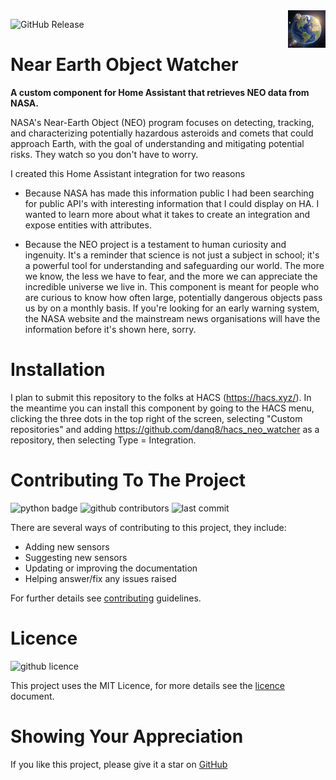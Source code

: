 <img src="https://raw.githubusercontent.com/danq8/hacs_neo_watcher/main/icon.png" alt="Near Earth Object Watcher logo" title="Near Earth Object Watcher" align="right" height="60" />

![GitHub Release](https://img.shields.io/github/v/release/danq8/hacs_neo_watcher)

# Near Earth Object Watcher
**A custom component for Home Assistant that retrieves NEO data from NASA.**

NASA's Near-Earth Object (NEO) program focuses on detecting, tracking, and characterizing potentially hazardous asteroids and comets that could approach Earth, with the goal of understanding and mitigating potential risks.
They watch so you don't have to worry.

I created this Home Assistant integration for two reasons

- Because NASA has made this information public
  I had been searching for public API's with interesting information that I could display on HA.
  I wanted to learn more about what it takes to create an integration and expose entities with attributes.

- Because the NEO project is a testament to human curiosity and ingenuity.
  It's a reminder that science is not just a subject in school; it's a powerful tool for understanding and safeguarding our world.
  The more we know, the less we have to fear, and the more we can appreciate the incredible universe we live in.
  This component is meant for people who are curious to know how often large, potentially dangerous objects pass us by on a monthly basis.
  If you're looking for an early warning system, the NASA website and the mainstream news organisations will have the information before it's shown here, sorry.

# Installation

I plan to submit this repository to the folks at HACS (https://hacs.xyz/).
In the meantime you can install this component by going to the HACS menu, clicking the three dots in the top right of the screen, selecting "Custom repositories" and adding https://github.com/danq8/hacs_neo_watcher as a repository, then selecting Type = Integration.

# Contributing To The Project

![python badge](https://img.shields.io/badge/Made%20with-Python-orange)
![github contributors](https://img.shields.io/github/contributors/danq8/hacs_neo_watcher?color=orange)
![last commit](https://img.shields.io/github/last-commit/danq8/hacs_neo_watcher?color=orange)

There are several ways of contributing to this project, they include:

- Adding new sensors
- Suggesting new sensors
- Updating or improving the documentation
- Helping answer/fix any issues raised

For further details see [contributing](/doc/contributing.md) guidelines.

# Licence

![github licence](https://img.shields.io/badge/Licence-MIT-orange)

This project uses the MIT Licence, for more details see the <a href="/doc/LICENSE">licence</a> document.

# Showing Your Appreciation

If you like this project, please give it a star on [GitHub](https://github.com/danq8/hacs_neo_watcher)
